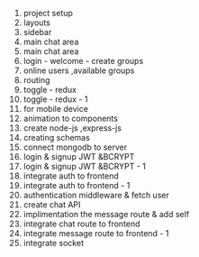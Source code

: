 1. project setup
2. layouts
3. sidebar
4. main chat area
5. main chat area
6. login - welcome - create groups
7. online users ,available groups
8. routing
9. toggle - redux
10. toggle - redux - 1
11. for mobile device
12. animation to components
13. create node-js ,express-js
14. creating schemas
15. connect mongodb to server
16. login & signup JWT &BCRYPT
17. login & signup JWT &BCRYPT - 1
18. integrate auth to frontend
19. integrate auth to frontend - 1
20. authentication middleware & fetch user
21. create chat API
22. implimentation the message route & add self
23. integrate chat route to frontend 
24. integrate message route to frontend - 1
25. integrate socket
